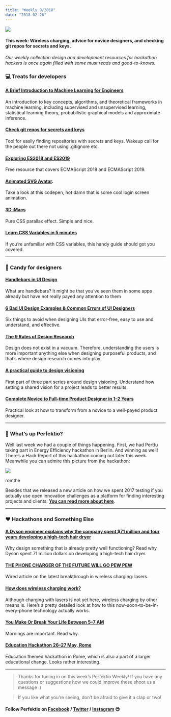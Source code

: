 ```yaml
---
title: "Weekly 9/2018"
date: "2018-02-26"
---
```


![](http://www.xn--lhteenlahti-l8a.fi/wp-content/uploads/2018/09/ada0b-1nmsfw3to2lp0rtk1d1ucbw.png)

#### This week: Wireless charging, advice for novice designers, and checking git repos for secrets and keys.

_Our weekly collection design and development resources for hackathon hackers is once again filled with some must reads and good-to-knows._

### 💻 Treats for developers

#### [A Brief Introduction to Machine Learning for Engineers](https://arxiv.org/abs/1709.02840)

An introduction to key concepts, algorithms, and theoretical frameworks in machine learning, including supervised and unsupervised learning, statistical learning theory, probabilistic graphical models and approximate inference.

#### [Check git repos for secrets and keys](https://github.com/zricethezav/gitleaks)

Tool for easily finding repositories with secrets and keys. Wakeup call for the people out there not using .gitignore etc.

#### [Exploring ES2018 and ES2019](http://exploringjs.com/es2018-es2019/)

Free resource that covers ECMAScript 2018 and ECMAScript 2019.

#### [**Animated SVG Avatar**](https://codepen.io/dsenneff/pen/QajVxO?editors=1010)**.**

Take a look at this codepen, hot damn that is some cool login screen animation.

#### [3D iMacs](http://www.thismanslife.co.uk/projects/lab/imac3d/)

Pure CSS parallax effect. Simple and nice.

#### [Learn CSS Variables in 5 minutes](https://medium.freecodecamp.org/learn-css-variables-in-5-minutes-80cf63b4025d)

If you’re unfamiliar with CSS variables, this handy guide should got you covered.

* * *

### 🍬 Candy for designers

#### [Handlebars in UI Design](https://uxdesign.cc/handlebars-in-ui-design-4b36af67733b)

What are handlebars? It might be that you’ve seen them in some apps already but have not really payed any attention to them

#### [6 Bad UI Design Examples & Common Errors of UI Designers](https://hackernoon.com/6-bad-ui-design-examples-common-errors-of-ui-designers-e498e657b0c4)

Six things to avoid when designing UIs that error-free, easy to use and understand, and effective.

#### [The 9 Rules of Design Research](https://medium.com/mule-design/the-9-rules-of-design-research-1a273fdd1d3b)

Design does not exist in a vacuum. Therefore, understanding the users is more important anything else when designing purposeful products, and that’s where design research comes into play.

#### [A practical guide to design visioning](https://medium.com/thumbtack-design/a-practical-guide-to-design-visioning-e16a45967656)

First part of three part series around design visioning. Understand how setting a shared vision for a project leads to better results.

#### [Complete Novice to Full-time Product Designer in 1–2 Years](http://davemart.in/90k/ "Permalink to Complete Novice to Full-time Product Designer in 1-2 Years")

Practical look at how to transform from a novice to a well-payed product designer.

* * *

### 🙉 What’s up Perfektio?

Well last week we had a couple of things happening. First, we had Perttu taking part in Energy Efficiency hackathon in Berlin. And winning as well! There’s a Hack Report of this hackathon coming out later this week. Meanwhile you can admire this picture from the hackathon:

![](http://www.xn--lhteenlahti-l8a.fi/wp-content/uploads/2018/09/b1c74-10ylaakvclm17al_aze0jdg.jpeg)

romthe

Besides that we released a new article on how we spent 2017 testing if you actually use open innovation challenges as a platform for finding interesting projects and clients. [**You can read more about here**](https://stories.industryhack.com/case-perfektio-how-to-build-a-company-around-open-innovation-55d034d838e5).

* * *

### ❤️ Hackathons and Something Else

#### [A Dyson engineer explains why the company spent $71 million and four years developing a high-tech hair dryer](https://techcrunch.com/2016/04/28/dyson-supersonic/)

Why design something that is already pretty well functioning? Read why Dyson spent 71 million dollars on developing a high-tech hair dryer.

#### [THE PHONE CHARGER OF THE FUTURE WILL GO PEW PEW](https://www.wired.com/story/wireless-charging-with-lasers/)

Wired article on the latest breakthrough in wireless charging: lasers.

#### [How does wireless charging work?](https://medium.com/swlh/wireless-charging-c0a35351ffe8)

Although charging with lasers is not yet here, wireless charging by other means is. Here’s a pretty detailed look at how to this now-soon-to-be-in-every-phone technology actually works.

#### [You Make Or Break Your Life Between 5–7 AM](https://journal.thriveglobal.com/you-make-or-break-your-life-between-5-7-am-70e2717f9e67)

Mornings are important. Read why.

#### [Education Hackathon 26–27 May, Rome](http://eduhack.innolympics.com/)

Education themed hackathon in Rome, which is also a part of a larger educational change. Looks rather interesting.

* * *

> Thanks for tuning in on this week’s Perfektio Weekly! If you have any questions or suggestions how we could improve these shoot us a message :)

> If you like what you’re seeing, don’t be afraid to give it a clap or two!

#### Follow Perfektio on [Facebook](https://www.facebook.com/PerfektioOy/) / [Twitter](https://twitter.com/perfektio) / [Instagram](https://www.instagram.com/weareperfektio/) 😍
